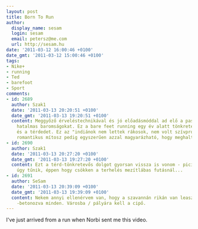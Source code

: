 ```yaml
---
layout: post
title: Born To Run
author:
  display_name: sesam
  login: sesam
  email: petersz@me.com
  url: http://sesam.hu
date: '2011-03-12 16:00:46 +0100'
date_gmt: '2011-03-12 15:00:46 +0100'
tags:
- Nike+
- running
- Ted
- barefoot
- Sport
comments:
- id: 2689
  author: Szak1
  date: '2011-03-13 20:20:51 +0100'
  date_gmt: '2011-03-13 19:20:51 +0100'
  content: Meggyőző érveléstechnikával és jó előadásmóddal ad elő a pasi - szvsz -
    hatalmas baromságokat. Ez a bare feet running egy év alatt tönkreteszi az ízületeidet
    és a térdedet. Ez az "indiánok nem lettek rákosok, nem volt szívproblémájuk" stb.
    romantikus mítosz pedig egyszerűen azzal magyarázható, hogy meghaltak 35 évesen.
- id: 2690
  author: Szak1
  date: '2011-03-13 20:27:20 +0100'
  date_gmt: '2011-03-13 19:27:20 +0100'
  content: Ezt a térd-tönkretevős dolgot gyorsan vissza is vonom - picit utánaolvasva
    úgy tűnik, éppen hogy csökken a terhelés mezítlábas futásnál...
- id: 2691
  author: SeSam
  date: '2011-03-13 20:39:09 +0100'
  date_gmt: '2011-03-13 19:39:09 +0100'
  content: Nekem annyi ellenérvem van, hogy a szavannán rikán van leaszfaltozva meg
    -betonozva minden. Városba / pályára kell a cipő.
---
```


I've just arrived from a run when Norbi sent me this video.

